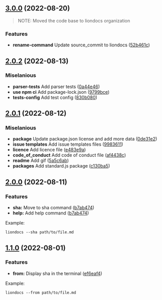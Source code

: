 ## [3.0.0](https://github.com/liondocs/cli/commit/fc9c6f73ca5199e921fc0915b791c48588b753af) (2022-08-20)

> NOTE: Moved the code base to liondocs organization

### Features
* **rename-command** Update source_commit to liondocs ([52b461c](52b461cf2ba4881f1bfd4644d2e5f9062311e7eb))

## [2.0.2](https://github.com/liondocs/cli/commit/8644c65786a20cc6a3ea72c71675aa99549599f2) (2022-08-13)

### Miselanious
* **parser-tests** Add parser tests ([0a44e46](https://github.com/liondocs/cli/commit/0a44e46811cdf601b4735840cf030ae387631edd))
* **use npm ci** Add package-lock.json ([9799bce](https://github.com/liondocs/cli/commit/9799bced13b99bffdaed5bdf5c537db02ded1439))
* **tests-config** Add test config ([830b080](https://github.com/liondocs/cli/commit/830b08015d3cd0f30fd9391fb1f412a3025f3def))

## [2.0.1](https://github.com/liondocs/cli/commit/94c2d2528575df55cd5acb3421fb672255373e67) (2022-08-12)

### Miselanious
* **package** Update package.json license and add more data ([0de31e2](https://github.com/liondocs/cli/commit/0de31e22121de01c69c59dad13a9a5588f81db35))
* **issue templates** Add issue templates files ([9983611](https://github.com/liondocs/cli/commit/99836119efb12d6d6371f3975b39c42e036cc915))
* **licence** Add licence file ([e483e9a](https://github.com/liondocs/cli/commit/e483e9a37ce12584199ba7b3c50e24bc24ea766d))
* **code_of_conduct** Add code of conduct file ([af4438c](https://github.com/liondocs/cli/commit/af4438c447e19ae6be9890a3a16ba7f156dbfe88))
* **readme** Add gif ([5a5c6ab](https://github.com/liondocs/cli/commit/5a5c6abf6793a60af0f958dfdc352848465e8cca))
* **packages** Add standard.js package ([c130ba5](https://github.com/liondocs/cli/commit/c130ba571d038f664f494f665f6fd2234e666037))

## [2.0.0](https://github.com/liondocs/cli/commit/dd32994943867c07da5c72f79644f475d1f1a48d) (2022-08-11)

### Features
* **sha:** Move to sha command ([b7ab474](https://github.com/liondocs/cli/commit/b7ab474751a12cf550f3ae11c4feb2af2f935a76))
* **help:** Add help command ([b7ab474](https://github.com/liondocs/cli/commit/b7ab474751a12cf550f3ae11c4feb2af2f935a76))

Example:

```
liondocs --sha path/to/file.md
```

## [1.1.0](https://github.com/liondocs/cli/commit/f9aca6821f7d49a238019204ed5dad3d92a520ce) (2022-08-01)

### Features
* **from:** Display sha in the terminal ([ef6eaf4](https://github.com/liondocs/cli/commit/ef6eaf460ac1ea84a78fc48ae9c4a7445a37b8f2))

Example:

```
liondocs --from path/to/file.md
```

